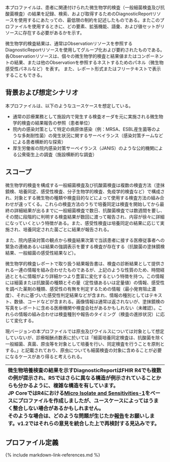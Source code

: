 本プロファイルは、患者に関連付けられた微生物学的検査（一般細菌検査及び抗酸菌検査）の結果を記録、検索、および取得するためのDiagnosticReportリソースを使用するにあたっての、最低限の制約を記述したものである。またこのプロファイルを使用するときに、どの要素、拡張機能、語彙、および値セットがリソースに存在する必要があるかを示す。

微生物学的検査結果は、通常はObservationリソースを参照するDiagnosticReportリソースを使用してグループ化および要約されたものである。  
各Observationリソースは、個々の微生物学的検査と結果値またはコンポーネントの結果、または他のObservationを参照するネストするためのパネル（微生物感受性パネルなど）を表す。 また、レポート形式またはフリーテキストで表示することもできる。

## 背景および想定シナリオ

本プロファイルは、以下のようなユースケースを想定している。

 - 通常の診療業務として施設内で発生する検査オーダを元に実施される微生物学的検査の結果報告の参照（患者単位）
 - 院内の感染対策として特定の病原体感染（例：MRSA、ESBL産生菌等のような多剤耐性菌）の発生状況に関するサーベイランス（感染対策チームなどによる患者横断的な探索）
 - 厚生労働省の院内感染対策サーベイランス（JANIS）のような公的機関による公衆衛生上の調査（施設横断的な調査）


## スコープ

微生物学的検査を構成する一般細菌検査及び抗酸菌検査は複数の検査方法（塗抹鏡検、培養同定、感受性検査、分子生物学的検査、免疫学的検査など）で構成され、対象とする微生物の種類や検査目的などによって使用する検査方法の組み合わせが違ってくる。これらの検査方法のうちで培養同定は検査を開始してから最終の詳細結果が出るまでに一般細菌検査で数日、抗酸菌検査では数週間を要し、その間に段階的に判明する検査結果が数回に渡って報告され、内容が徐々に詳細になっていくという特徴がある。また、感受性検査は培養同定の結果に応じて実施され、培養同定された菌ごとに結果が報告される。

また、院内感染対策の観点から検査結果次第で当該患者に接する医療従事者への緊急の連絡あるいは結果の強調表示を要する検査が存在する（抗酸菌の塗抹鏡検結果、一般細菌の感受性結果など）。

微生物学的検査レポートで取り扱う結果報告書は、検査の診断結果として提供される一連の情報を組み合わせたものであるが、上記のような性質のため、時間経過とともに情報がより詳細かつより豊富に変化するという特徴を持つ。この情報には細菌または抗酸菌の種類とその量（定性値あるいは定量値）の情報、感受性を調べた薬剤の種類、感受性の有無を判定するための情報（最小発育阻止濃度）、それに基づいた感受性判定結果などが含まれ、情報の種別としてはテキスト、数値、コードなどが含まれる。画像情報は通常は返されないが、塗抹鏡検の写真をレポートに含める医療機関や検査会社があるかもしれない（未確認）。これらの情報の組み合わせは検査種別や報告のタイミング（検査の進捗状況）に応じて変化する。

現バージョンの本プロファイルでは原虫及びウイルスについては対象として想定していないが、診療報酬点数表に於いては「細菌培養同定検査は、抗酸菌を除く一般細菌、真菌、原虫等を対象として培養を行い、同定検査を行うことを原則とする。」と記載されており、原虫についても細菌検査の対象に含めることが必要になるケースがあり得ると考えられる。

|微生物培養検査の結果を示すDiagnosticReportはFHIR R4でも複数の例が提示され、R5ではさらに異なる構造が例示されていることからも分かるように、複雑な構造を有しています。<br>JP CoreではR4における[Micro Isolate and Sensitivities-1](https://hl7.org/fhir/R4/diagnosticreport-examples.html#10.3.7.1.1)をベースにプロファイルを作成しましたが、ユースケースによってはうまく整合しない場合があるかもしれません。<br>そのような場合は、どのような問題が生じたか[報告](https://github.com/jami-fhir-jp-wg/jp-core-v1x/issues)をお願いします。v1.2ではそれらの意見を統合した上で再検討する見込みです。|
|:-|

## プロファイル定義

{% include markdown-link-references.md %}